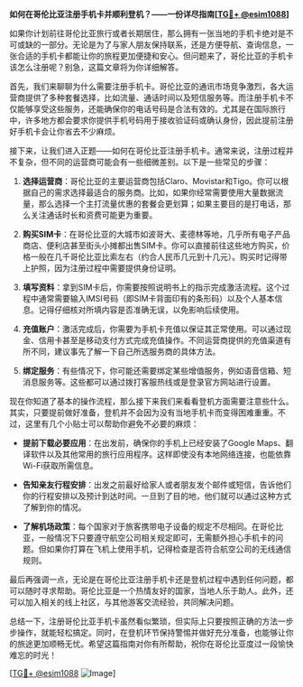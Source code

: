 **如何在哥伦比亚注册手机卡并顺利登机？——一份详尽指南[[TG💪+ @esim1088](https://t.me/s/esim1088)]**

如果你计划前往哥伦比亚旅行或者长期居住，那么拥有一张当地的手机卡绝对是不可或缺的一部分。无论是为了与家人朋友保持联系，还是方便导航、查询信息，一张合适的手机卡都能让你的旅程更加便捷和安心。但问题来了，哥伦比亚的手机卡该怎么注册呢？别急，这篇文章将为你详细解答。

首先，我们来聊聊为什么需要注册手机卡。哥伦比亚的通讯市场竞争激烈，各大运营商提供了多种套餐选择，比如流量、通话时间以及短信服务等。而注册手机卡不仅能够享受这些服务，还能确保你的电话号码是合法有效的。尤其是在国际旅行中，许多地方都会要求你提供手机号码用于接收验证码或确认身份，因此提前注册好手机卡会让你省去不少麻烦。

接下来，让我们进入正题——如何在哥伦比亚注册手机卡。通常来说，注册过程并不复杂，但不同的运营商可能会有一些细微差别。以下是一些常见的步骤：

1. **选择运营商**：哥伦比亚的主要运营商包括Claro、Movistar和Tigo。你可以根据自己的需求选择最适合的服务商。比如，如果你经常需要使用大量数据流量，那么选择一个主打流量优惠的套餐会更划算；如果主要目的是打电话，那么关注通话时长和资费可能更为重要。

2. **购买SIM卡**：在哥伦比亚的大城市如波哥大、麦德林等地，几乎所有电子产品商店、便利店甚至街头小摊都出售SIM卡。你可以直接前往这些地方购买，价格一般在几千哥伦比亚比索左右（约合人民币几元到十几元）。购买时记得带上护照，因为注册过程中需要提供身份证明。

3. **填写资料**：拿到SIM卡后，你需要按照说明书上的指示完成激活流程。这个过程中通常需要输入IMSI号码（即SIM卡背面印有的条形码）以及个人基本信息。记得仔细核对所填内容是否准确无误，以免影响后续使用。

4. **充值账户**：激活完成后，你需要为手机卡充值以保证其正常使用。可以通过现金、信用卡甚至是移动支付方式完成充值操作。不同运营商提供的充值渠道有所不同，建议事先了解一下自己所选服务商的具体方法。

5. **绑定服务**：有些情况下，你可能还需要绑定某些增值服务，例如语音信箱、短消息服务等。这些都可以通过拨打客服热线或是登录官方网站进行设置。

现在你知道了基本的操作流程，那么接下来我们来看看登机方面需要注意些什么。其实，只要提前做好准备，登机并不会因为没有当地手机卡而变得困难重重。不过，这里有几个小贴士可以帮助你避免不必要的麻烦：

- **提前下载必要应用**：在出发前，确保你的手机上已经安装了Google Maps、翻译软件以及其他常用的旅行应用程序。这样即使没有本地网络连接，也能依靠Wi-Fi获取所需信息。
  
- **告知亲友行程安排**：出发之前最好给家人或者朋友发个邮件或短信，告诉他们你的行程安排以及预计到达时间。一旦到了目的地，他们就可以通过这种方式了解到你的情况。

- **了解机场政策**：每个国家对于旅客携带电子设备的规定不尽相同。在哥伦比亚，一般情况下只要遵守航空公司相关规定即可，无需额外担心手机卡的问题。但如果你打算在飞机上使用手机，记得检查是否符合航空公司的无线通信规则。

最后再强调一点，无论是在哥伦比亚注册手机卡还是登机过程中遇到任何问题，都可以随时寻求帮助。哥伦比亚是一个热情友好的国家，当地人乐于助人。此外，还可以加入相关的线上社区，与其他游客交流经验，共同解决问题。

总结一下，注册哥伦比亚手机卡虽然看似繁琐，但实际上只要按照正确的方法一步步操作，就能轻松搞定。同时，在登机环节保持警惕并做好充分准备，也能够让你的旅途更加顺畅无忧。希望这篇指南对你有所帮助，祝你在哥伦比亚度过一段愉快难忘的时光！

[[TG💪+ @esim1088](https://t.me/s/esim1088) ![Image](https://i.postimg.cc/4NQfJmqS/Snipaste-2025-05-13-00-14-12.png)]